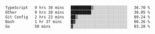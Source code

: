 <!--START_SECTION:waka-->

```txt
TypeScript   9 hrs 30 mins   █████████▒░░░░░░░░░░░░░░░   36.70 %
Other        9 hrs 20 mins   █████████░░░░░░░░░░░░░░░░   36.05 %
Git Config   2 hrs 23 mins   ██▒░░░░░░░░░░░░░░░░░░░░░░   09.24 %
Bash         1 hr 37 mins    █▓░░░░░░░░░░░░░░░░░░░░░░░   06.26 %
Go           50 mins         ▓░░░░░░░░░░░░░░░░░░░░░░░░   03.28 %
```

<!--END_SECTION:waka-->